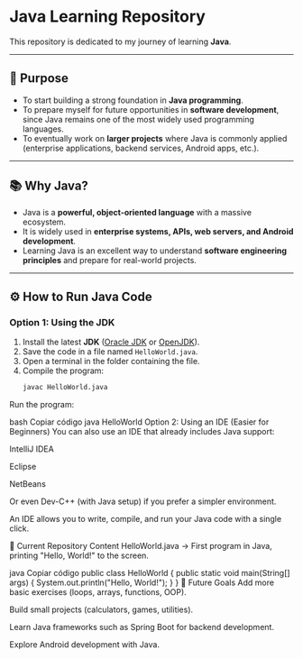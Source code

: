 # Java Learning Repository

This repository is dedicated to my journey of learning **Java**.   

---

## 🎯 Purpose

- To start building a strong foundation in **Java programming**.  
- To prepare myself for future opportunities in **software development**, since Java remains one of the most widely used programming languages.  
- To eventually work on **larger projects** where Java is commonly applied (enterprise applications, backend services, Android apps, etc.).  

---

## 📚 Why Java?

- Java is a **powerful, object-oriented language** with a massive ecosystem.  
- It is widely used in **enterprise systems, APIs, web servers, and Android development**.  
- Learning Java is an excellent way to understand **software engineering principles** and prepare for real-world projects.  

---

## ⚙️ How to Run Java Code

### Option 1: Using the JDK
1. Install the latest **JDK** ([Oracle JDK](https://www.oracle.com/java/technologies/downloads/) or [OpenJDK](https://jdk.java.net/)).  
2. Save the code in a file named `HelloWorld.java`.  
3. Open a terminal in the folder containing the file.  
4. Compile the program:
   ```bash
   javac HelloWorld.java
Run the program:

bash
Copiar código
java HelloWorld
Option 2: Using an IDE (Easier for Beginners)
You can also use an IDE that already includes Java support:

IntelliJ IDEA

Eclipse

NetBeans

Or even Dev-C++ (with Java setup) if you prefer a simpler environment.

An IDE allows you to write, compile, and run your Java code with a single click.

📂 Current Repository Content
HelloWorld.java → First program in Java, printing "Hello, World!" to the screen.

java
Copiar código
public class HelloWorld {
    public static void main(String[] args) {
        System.out.println("Hello, World!");
    }
}
🚀 Future Goals
Add more basic exercises (loops, arrays, functions, OOP).

Build small projects (calculators, games, utilities).

Learn Java frameworks such as Spring Boot for backend development.

Explore Android development with Java.
